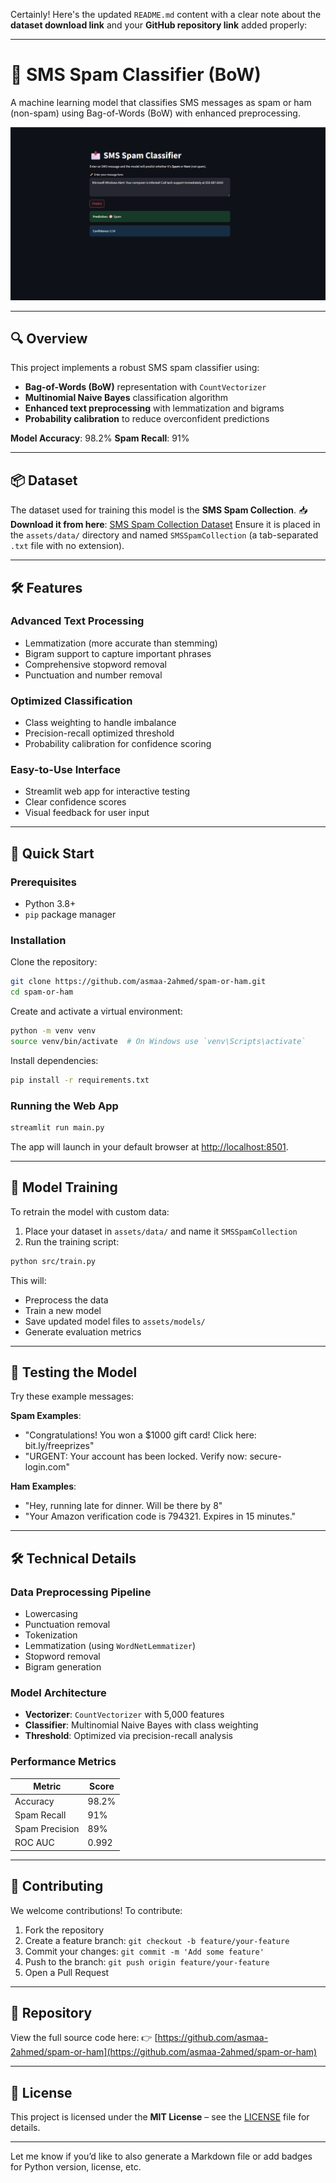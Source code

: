 Certainly! Here's the updated `README.md` content with a clear note about the **dataset download link** and your **GitHub repository link** added properly:

---

# 📩 SMS Spam Classifier (BoW)

A machine learning model that classifies SMS messages as spam or ham (non-spam) using Bag-of-Words (BoW) with enhanced preprocessing.

![Demo Screenshot](https://github.com/asmaa-2ahmed/spam-or-ham/raw/main/src/assets/image.png)

---

## 🔍 Overview

This project implements a robust SMS spam classifier using:

* **Bag-of-Words (BoW)** representation with `CountVectorizer`
* **Multinomial Naive Bayes** classification algorithm
* **Enhanced text preprocessing** with lemmatization and bigrams
* **Probability calibration** to reduce overconfident predictions

**Model Accuracy**: 98.2%
**Spam Recall**: 91%

---

## 📦 Dataset

The dataset used for training this model is the **SMS Spam Collection**.
📥 **Download it from here**: [SMS Spam Collection Dataset](https://www.kaggle.com/datasets/uciml/sms-spam-collection-dataset)
Ensure it is placed in the `assets/data/` directory and named `SMSSpamCollection` (a tab-separated `.txt` file with no extension).

---

## 🛠️ Features

### Advanced Text Processing

* Lemmatization (more accurate than stemming)
* Bigram support to capture important phrases
* Comprehensive stopword removal
* Punctuation and number removal

### Optimized Classification

* Class weighting to handle imbalance
* Precision-recall optimized threshold
* Probability calibration for confidence scoring

### Easy-to-Use Interface

* Streamlit web app for interactive testing
* Clear confidence scores
* Visual feedback for user input

---

## 🚀 Quick Start

### Prerequisites

* Python 3.8+
* `pip` package manager

### Installation

Clone the repository:

```bash
git clone https://github.com/asmaa-2ahmed/spam-or-ham.git
cd spam-or-ham
```

Create and activate a virtual environment:

```bash
python -m venv venv
source venv/bin/activate  # On Windows use `venv\Scripts\activate`
```

Install dependencies:

```bash
pip install -r requirements.txt
```

### Running the Web App

```bash
streamlit run main.py
```

The app will launch in your default browser at [http://localhost:8501](http://localhost:8501).

---

## 🧠 Model Training

To retrain the model with custom data:

1. Place your dataset in `assets/data/` and name it `SMSSpamCollection`
2. Run the training script:

```bash
python src/train.py
```

This will:

* Preprocess the data
* Train a new model
* Save updated model files to `assets/models/`
* Generate evaluation metrics

---

## 🧪 Testing the Model

Try these example messages:

**Spam Examples**:

* "Congratulations! You won a \$1000 gift card! Click here: bit.ly/freeprizes"
* "URGENT: Your account has been locked. Verify now: secure-login.com"

**Ham Examples**:

* "Hey, running late for dinner. Will be there by 8"
* "Your Amazon verification code is 794321. Expires in 15 minutes."

---

## 🛠️ Technical Details

### Data Preprocessing Pipeline

* Lowercasing
* Punctuation removal
* Tokenization
* Lemmatization (using `WordNetLemmatizer`)
* Stopword removal
* Bigram generation

### Model Architecture

* **Vectorizer**: `CountVectorizer` with 5,000 features
* **Classifier**: Multinomial Naive Bayes with class weighting
* **Threshold**: Optimized via precision-recall analysis

### Performance Metrics

| Metric         | Score |
| -------------- | ----- |
| Accuracy       | 98.2% |
| Spam Recall    | 91%   |
| Spam Precision | 89%   |
| ROC AUC        | 0.992 |

---

## 🤝 Contributing

We welcome contributions!
To contribute:

1. Fork the repository
2. Create a feature branch:
   `git checkout -b feature/your-feature`
3. Commit your changes:
   `git commit -m 'Add some feature'`
4. Push to the branch:
   `git push origin feature/your-feature`
5. Open a Pull Request

---

## 🔗 Repository

View the full source code here:
👉 [https://github.com/asmaa-2ahmed/spam-or-ham](https://github.com/asmaa-2ahmed/spam-or-ham)

---

## 📜 License

This project is licensed under the **MIT License** – see the [LICENSE](LICENSE) file for details.

---

Let me know if you’d like to also generate a Markdown file or add badges for Python version, license, etc.
